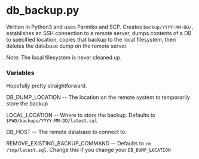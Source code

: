 # db_backup.py
Written in Python3 and uses Parmiko and SCP. Creates `backup/YYYY-MM-DD/`, establishes an SSH connection to a remote server, dumps contents of a DB to specified location, copies that backup to the local filesystem, then deletes the database dump on the remote server.

Note: The local filesystem is never cleaned up.

### Variables

Hopefully pretty straightforward. 

DB_DUMP_LOCATION -- The location on the remote system to temporarily store the backup

LOCAL_LOCATION -- Where to store the backup. Defaults to `$PWD/backups/YYYY-MM-DD/latest.sql`

DB_HOST -- The remote database to connect to.

REMOVE_EXISTING_BACKUP_COMMAND -- Defaults to `rm /tmp/latest.sql`. Change this if you change your `DB_DUMP_LOCATION`
